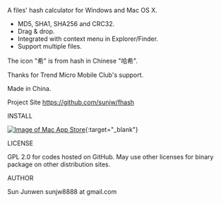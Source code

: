 A files' hash calculator for Windows and Mac OS X.
 * MD5, SHA1, SHA256 and CRC32.
 * Drag & drop.
 * Integrated with context menu in Explorer/Finder.
 * Support multiple files.

The icon "希" is from hash in Chinese "哈希".

Thanks for Trend Micro Mobile Club's support.

Made in China.

Project Site https://github.com/sunjw/fhash

INSTALL

[![Image of Mac App Store](https://raw.githubusercontent.com/sunjw/fhash/master/doc/Download_on_the_Mac_App_Store_Badge_US-UK_165x40.png)](https://itunes.apple.com/us/app/fhash/id1055555711?mt=12){:target="_blank"}

LICENSE

GPL 2.0 for codes hosted on GitHub.
May use other licenses for binary package on other distribution sites.

AUTHOR

Sun Junwen sunjw8888 at gmail.com
